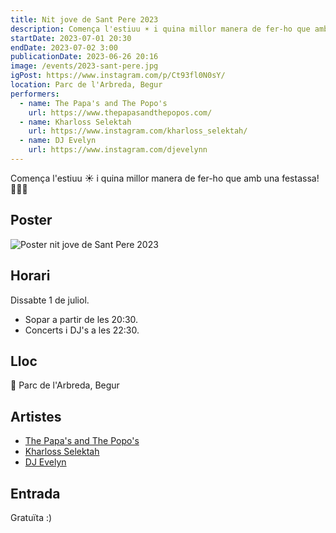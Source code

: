 ```yaml
---
title: Nit jove de Sant Pere 2023
description: Comença l'estiuu ☀️ i quina millor manera de fer-ho que amb una festassa 🤩🤪😏
startDate: 2023-07-01 20:30
endDate: 2023-07-02 3:00
publicationDate: 2023-06-26 20:16
image: /events/2023-sant-pere.jpg
igPost: https://www.instagram.com/p/Ct93fl0N0sY/
location: Parc de l'Arbreda, Begur
performers:
  - name: The Papa's and The Popo's
    url: https://www.thepapasandthepopos.com/
  - name: Kharloss Selektah
    url: https://www.instagram.com/kharloss_selektah/
  - name: DJ Evelyn
    url: https://www.instagram.com/djevelynn
---
```


Comença l'estiuu ☀️ i quina millor manera de fer-ho que amb una festassa! 🤩🤪😏

## Poster

![Poster nit jove de Sant Pere 2023](/events/2023-sant-pere.jpg)

## Horari

Dissabte 1 de juliol.

- Sopar a partir de les 20:30.
- Concerts i DJ's a les 22:30.

## Lloc

📍 Parc de l'Arbreda, Begur

## Artistes

- [The Papa's and The Popo's](https://www.thepapasandthepopos.com/)
- [Kharloss Selektah](https://www.instagram.com/kharloss_selektah/)
- [DJ Evelyn](https://www.instagram.com/djevelynn)

## Entrada

Gratuïta :)
